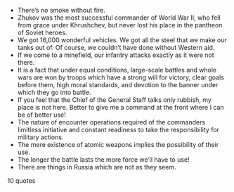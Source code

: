  - There’s no smoke without fire.
 - Zhukov was the most successful commander of World War II, who fell from grace under Khrushchev, but never lost his place in the pantheon of Soviet heroes.
 - We got 16,000 wonderful vehicles. We got all the steel that we make our tanks out of. Of course, we couldn’t have done without Western aid.
 - If we come to a minefield, our infantry attacks exactly as it were not there.
 - It is a fact that under equal conditions, large-scale battles and whole wars are won by troops which have a strong will for victory, clear goals before them, high moral standards, and devotion to the banner under which they go into battle.
 - If you feel that the Chief of the General Staff talks only rubbish, my place is not here. Better to give me a command at the front where I can be of better use!
 - The nature of encounter operations required of the commanders limitless initiative and constant readiness to take the responsibility for military actions.
 - The mere existence of atomic weapons implies the possibility of their use.
 - The longer the battle lasts the more force we’ll have to use!
 - There are things in Russia which are not as they seem.

10 quotes